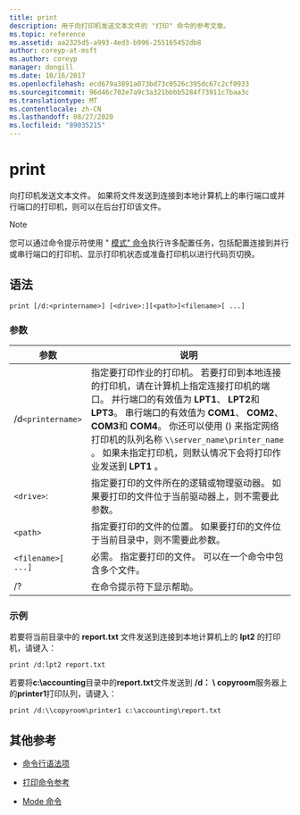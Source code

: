 ```yaml
---
title: print
description: 用于向打印机发送文本文件的 "打印" 命令的参考文章。
ms.topic: reference
ms.assetid: aa2325d5-a993-4ed3-b996-255165452db8
author: coreyp-at-msft
ms.author: coreyp
manager: dongill
ms.date: 10/16/2017
ms.openlocfilehash: ecd679a3891a073bd73c0526c395dc67c2cf0933
ms.sourcegitcommit: 96d46c702e7a9c3a321bbbb5284f73911c7baa3c
ms.translationtype: MT
ms.contentlocale: zh-CN
ms.lasthandoff: 08/27/2020
ms.locfileid: "89035215"
---
```

# <a name="print"></a>print

向打印机发送文本文件。 如果将文件发送到连接到本地计算机上的串行端口或并行端口的打印机，则可以在后台打印该文件。

> [!NOTE]
> 您可以通过命令提示符使用 " [模式" 命令](mode.md)执行许多配置任务，包括配置连接到并行或串行端口的打印机、显示打印机状态或准备打印机以进行代码页切换。

## <a name="syntax"></a>语法

```
print [/d:<printername>] [<drive>:][<path>]<filename>[ ...]
```

### <a name="parameters"></a>参数

| 参数 | 说明 |
|--|--|
| /d`<printername>` | 指定要打印作业的打印机。 若要打印到本地连接的打印机，请在计算机上指定连接打印机的端口。 并行端口的有效值为 **LPT1**、 **LPT2**和 **LPT3**。 串行端口的有效值为 **COM1**、 **COM2**、 **COM3**和 **COM4**。 你还可以使用 () 来指定网络打印机的队列名称 `\\server_name\printer_name` 。 如果未指定打印机，则默认情况下会将打印作业发送到 **LPT1** 。 |
| `<drive>`: | 指定要打印的文件所在的逻辑或物理驱动器。 如果要打印的文件位于当前驱动器上，则不需要此参数。 |
| `<path>` | 指定要打印的文件的位置。 如果要打印的文件位于当前目录中，则不需要此参数。 |
| `<filename>[ ...]` | 必需。 指定要打印的文件。 可以在一个命令中包含多个文件。 |
| /? | 在命令提示符下显示帮助。 |

### <a name="examples"></a>示例

若要将当前目录中的 **report.txt** 文件发送到连接到本地计算机上的 **lpt2** 的打印机，请键入：

```
print /d:lpt2 report.txt
```

若要将**c:\accounting**目录中的**report.txt**文件发送到 **/d： \\ copyroom**服务器上的**printer1**打印队列，请键入：

```
print /d:\\copyroom\printer1 c:\accounting\report.txt
```

## <a name="additional-references"></a>其他参考

- [命令行语法项](command-line-syntax-key.md)

- [打印命令参考](print-command-reference.md)

- [Mode 命令](mode.md)